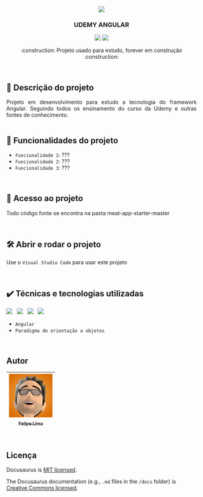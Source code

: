 <p align="center"><img src="https://user-images.githubusercontent.com/20684484/146604723-aaebda4e-f52e-4afd-b423-0b7ef7d63030.png" width="170" align="center"></p>
<h3 align="center">UDEMY ANGULAR</h3>
<p align="center">
<img src="https://img.shields.io/badge/STATUS-EM%20DESENVOLVIMENTO-e23237">
<img src="https://img.shields.io/badge/PROJECT%20VERSION-1.0.0-b52e31">
</p>
<p align="center"> 
    :construction:  Projeto usado para estudo, forever em construção  :construction:
</p>
<br>

## 📃 Descrição do projeto

<p align="justify">
 Projeto em desenvolvimento para estudo a tecnologia do framework Angular. Seguindo todos os ensinamento do curso da Udemy e outras fontes de conhecimento.


<BR>

<BR>

## :hammer: Funcionalidades do projeto

- `Funcionalidade 1`: ???
- `Funcionalidade 2`: ???
- `Funcionalidade 3`: ???

<BR>

## 📁 Acesso ao projeto

Todo código fonte se encontra na pasta meat-app-starter-master

<BR>

## 🛠️ Abrir e rodar o projeto

Use o ``Visual Studio Code`` para usar este projeto

<BR>

## ✔️ Técnicas e tecnologias utilizadas

<p align="justify">
<img width="90" src="https://cdn.jsdelivr.net/gh/devicons/devicon/icons/angularjs/angularjs-plain.svg">
&nbsp;&nbsp;<img width="90" src="https://cdn.jsdelivr.net/gh/devicons/devicon/icons/git/git-original.svg">
&nbsp;&nbsp;<img width="90"  src="https://cdn.jsdelivr.net/gh/devicons/devicon/icons/typescript/typescript-original.svg">
&nbsp;&nbsp;<img width="90" src="https://cdn.jsdelivr.net/gh/devicons/devicon/icons/vscode/vscode-original.svg">
</p>

- ``Angular``
- ``Paradigma de orientação a objetos``

<BR>

## Autor

| [<img src="https://github.com/felip3fl/felip3fl/blob/main/Material/Nick/nick1.jpg?raw=true" width=115><br><sub>Felipe Lima</sub>](https://github.com/felip3fl) | 
| :---: 
  
<BR>
  
## Licença

Docusaurus is [MIT licensed](./LICENSE).

The Docusaurus documentation (e.g., `.md` files in the `/docs` folder) is [Creative Commons licensed](./LICENSE-docs).
